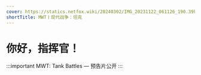 ```yaml
---
cover: https://statics.netfox.wiki/20240302/IMG_20231122_061126_190.39kx6326wx.webp
shortTitle: MWT丨现代战争：坦克
---
```


# 你好，指挥官！

:::important MWT: Tank Battles — 预告片公开
:::

<BiliBili bvid="BV1cD421n7Ue" />